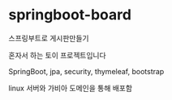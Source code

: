 # springboot-board
스프링부트로 게시판만들기 

혼자서 하는 토이 프로젝트입니다

SpringBoot, jpa, security, thymeleaf, bootstrap

linux 서버와 가비아 도메인을 통해 배포함


